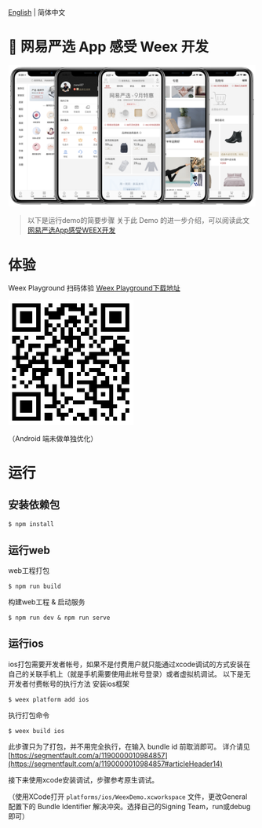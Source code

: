 [English](README.md) | 简体中文

# :art: 网易严选 App 感受 Weex 开发

![](https://github.com/zwwill/yanxuan-weex-demo/raw/master/banner.png)

> 以下是运行demo的简要步骤
> 关于此 Demo 的进一步介绍，可以阅读此文[网易严选App感受WEEX开发](https://github.com/zwwill/blog/issues/3)


# 体验

Weex Playground 扫码体验 [Weex Playground下载地址](http://weex.apache.org/cn/playground.html)

![](https://github.com/zwwill/yanxuan-weex-demo/raw/master/erHome.png)

（Android 端未做单独优化）

# 运行

## 安装依赖包

```
$ npm install
```

## 运行web

web工程打包

```
$ npm run build 
```

构建web工程 & 启动服务

```
$ npm run dev & npm run serve 
```

## 运行ios
ios打包需要开发者帐号，如果不是付费用户就只能通过xcode调试的方式安装在自己的关联手机上（就是手机需要使用此帐号登录）或者虚拟机调试。
以下是无开发者付费帐号的执行方法
安装ios框架

``` 
$ weex platform add ios
```

执行打包命令

```
$ weex build ios
```

此步骤只为了打包，并不用完全执行，在输入 bundle id 前取消即可。 详介请见[https://segmentfault.com/a/1190000010984857](https://segmentfault.com/a/1190000010984857#articleHeader14)

接下来使用xcode安装调试，步骤参考原生调试。

（使用XCode打开 `platforms/ios/WeexDemo.xcworkspace` 文件，更改General 配置下的 Bundle Identifier 解决冲突。选择自己的Signing Team，run或debug即可）

